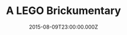 ---
title: "A LEGO Brickumentary"
year: 2014
date: 2015-08-09T23:00:00.000Z
permalink: /almanac/movies/2015-08-10-a-lego-brickumentary/index.html
rating: 3
tmdbid: 251471
---